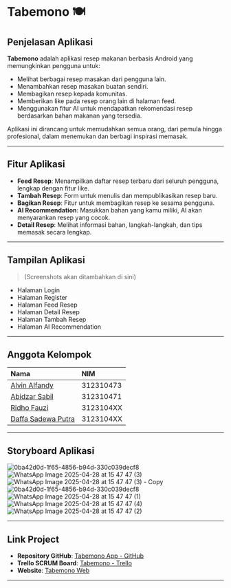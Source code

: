 # Tabemono 🍽️

## Penjelasan Aplikasi
**Tabemono** adalah aplikasi resep makanan berbasis Android yang memungkinkan pengguna untuk:
- Melihat berbagai resep masakan dari pengguna lain.
- Menambahkan resep masakan buatan sendiri.
- Membagikan resep kepada komunitas.
- Memberikan like pada resep orang lain di halaman feed.
- Menggunakan fitur AI untuk mendapatkan rekomendasi resep berdasarkan bahan makanan yang tersedia.

Aplikasi ini dirancang untuk memudahkan semua orang, dari pemula hingga profesional, dalam menemukan dan berbagi inspirasi memasak.

---

## Fitur Aplikasi
- **Feed Resep**: Menampilkan daftar resep terbaru dari seluruh pengguna, lengkap dengan fitur like.
- **Tambah Resep**: Form untuk menulis dan mempublikasikan resep baru.
- **Bagikan Resep**: Fitur untuk membagikan resep ke sesama pengguna.
- **AI Recommendation**: Masukkan bahan yang kamu miliki, AI akan menyarankan resep yang cocok.
- **Detail Resep**: Melihat informasi bahan, langkah-langkah, dan tips memasak secara lengkap.

---

## Tampilan Aplikasi
> (Screenshots akan ditambahkan di sini)

- Halaman Login
- Halaman Register
- Halaman Feed Resep
- Halaman Detail Resep
- Halaman Tambah Resep
- Halaman AI Recommendation

---

## Anggota Kelompok
| Nama | NIM |
|:-----------------------------|:------------|
| [Alvin Alfandy](https://github.com/alvinalfandy) | 312310473 |
| [Abidzar Sabil](https://github.com/eufroshine) | 312310471 |
| [Ridho Fauzi](https://github.com/RidhoFauzi-A5) | 3123104XX |
| [Daffa Sadewa Putra](https://github.com/Daffasp) | 3123104XX |
---

## Storyboard Aplikasi
![0ba42d0d-1f65-4856-b94d-330c039decf8](https://github.com/user-attachments/assets/ca41bf12-fd4f-45eb-968b-4bb04aea5116)
![WhatsApp Image 2025-04-28 at 15 47 47 (3)](https://github.com/user-attachments/assets/39ffbb6b-be29-4292-8eff-855c7a062644)
![WhatsApp Image 2025-04-28 at 15 47 47 (3) - Copy](https://github.com/user-attachments/assets/b4b661af-afb8-486d-930b-ee188f4dbbdd)
![0ba42d0d-1f65-4856-b94d-330c039decf8](https://github.com/user-attachments/assets/a2386695-9f6d-4c90-b4b1-b3eca0649099)
![WhatsApp Image 2025-04-28 at 15 47 47 (1)](https://github.com/user-attachments/assets/836724d2-f4a2-4afb-b687-e1573302d812)
![WhatsApp Image 2025-04-28 at 15 47 47 (4)](https://github.com/user-attachments/assets/704aabc9-c15b-4f62-9f72-b26de849ce5a)
![WhatsApp Image 2025-04-28 at 15 47 47 (2)](https://github.com/user-attachments/assets/7ccc1063-751d-4be9-8358-8449df122016)


---

## Link Project
- **Repository GitHub**: [Tabemono App - GitHub](https://github.com/alvinalfandy/TabemonoApp)
- **Trello SCRUM Board**: [Tabemono - Trello](https://trello.com/b/2Rr5uCf7/tabemono)
- **Website**: [Tabemono Web](https://tabemono.my.id)


---


